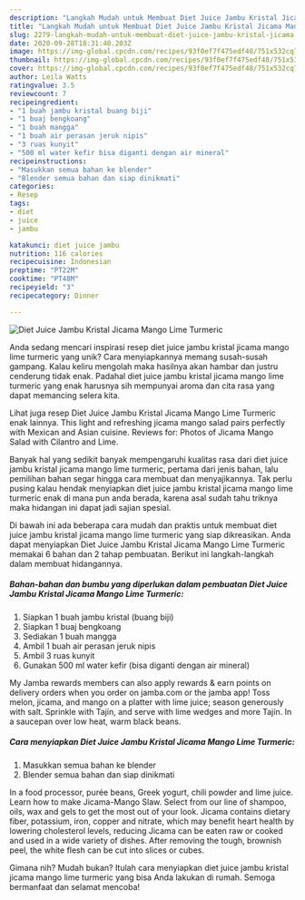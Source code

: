 ```yaml
---
description: "Langkah Mudah untuk Membuat Diet Juice Jambu Kristal Jicama Mango Lime Turmeric yang Enak Banget"
title: "Langkah Mudah untuk Membuat Diet Juice Jambu Kristal Jicama Mango Lime Turmeric yang Enak Banget"
slug: 2279-langkah-mudah-untuk-membuat-diet-juice-jambu-kristal-jicama-mango-lime-turmeric-yang-enak-banget
date: 2020-09-28T18:31:40.203Z
image: https://img-global.cpcdn.com/recipes/93f0ef7f475edf48/751x532cq70/diet-juice-jambu-kristal-jicama-mango-lime-turmeric-foto-resep-utama.jpg
thumbnail: https://img-global.cpcdn.com/recipes/93f0ef7f475edf48/751x532cq70/diet-juice-jambu-kristal-jicama-mango-lime-turmeric-foto-resep-utama.jpg
cover: https://img-global.cpcdn.com/recipes/93f0ef7f475edf48/751x532cq70/diet-juice-jambu-kristal-jicama-mango-lime-turmeric-foto-resep-utama.jpg
author: Leila Watts
ratingvalue: 3.5
reviewcount: 7
recipeingredient:
- "1 buah jambu kristal buang biji"
- "1 buaj bengkoang"
- "1 buah mangga"
- "1 buah air perasan jeruk nipis"
- "3 ruas kunyit"
- "500 ml water kefir bisa diganti dengan air mineral"
recipeinstructions:
- "Masukkan semua bahan ke blender"
- "Blender semua bahan dan siap dinikmati"
categories:
- Resep
tags:
- diet
- juice
- jambu

katakunci: diet juice jambu 
nutrition: 116 calories
recipecuisine: Indonesian
preptime: "PT22M"
cooktime: "PT48M"
recipeyield: "3"
recipecategory: Dinner

---
```



![Diet Juice Jambu Kristal Jicama Mango Lime Turmeric](https://img-global.cpcdn.com/recipes/93f0ef7f475edf48/751x532cq70/diet-juice-jambu-kristal-jicama-mango-lime-turmeric-foto-resep-utama.jpg)

Anda sedang mencari inspirasi resep diet juice jambu kristal jicama mango lime turmeric yang unik? Cara menyiapkannya memang susah-susah gampang. Kalau keliru mengolah maka hasilnya akan hambar dan justru cenderung tidak enak. Padahal diet juice jambu kristal jicama mango lime turmeric yang enak harusnya sih mempunyai aroma dan cita rasa yang dapat memancing selera kita.

Lihat juga resep Diet Juice Jambu Kristal Jicama Mango Lime Turmeric enak lainnya. This light and refreshing jicama mango salad pairs perfectly with Mexican and Asian cuisine. Reviews for: Photos of Jicama Mango Salad with Cilantro and Lime.

Banyak hal yang sedikit banyak mempengaruhi kualitas rasa dari diet juice jambu kristal jicama mango lime turmeric, pertama dari jenis bahan, lalu pemilihan bahan segar hingga cara membuat dan menyajikannya. Tak perlu pusing kalau hendak menyiapkan diet juice jambu kristal jicama mango lime turmeric enak di mana pun anda berada, karena asal sudah tahu triknya maka hidangan ini dapat jadi sajian spesial.


Di bawah ini ada beberapa cara mudah dan praktis untuk membuat diet juice jambu kristal jicama mango lime turmeric yang siap dikreasikan. Anda dapat menyiapkan Diet Juice Jambu Kristal Jicama Mango Lime Turmeric memakai 6 bahan dan 2 tahap pembuatan. Berikut ini langkah-langkah dalam membuat hidangannya.

<!--inarticleads1-->

##### Bahan-bahan dan bumbu yang diperlukan dalam pembuatan Diet Juice Jambu Kristal Jicama Mango Lime Turmeric:

1. Siapkan 1 buah jambu kristal (buang biji)
1. Siapkan 1 buaj bengkoang
1. Sediakan 1 buah mangga
1. Ambil 1 buah air perasan jeruk nipis
1. Ambil 3 ruas kunyit
1. Gunakan 500 ml water kefir (bisa diganti dengan air mineral)


My Jamba rewards members can also apply rewards &amp; earn points on delivery orders when you order on jamba.com or the jamba app! Toss melon, jicama, and mango on a platter with lime juice; season generously with salt. Sprinkle with Tajín, and serve with lime wedges and more Tajín. In a saucepan over low heat, warm black beans. 

<!--inarticleads2-->

##### Cara menyiapkan Diet Juice Jambu Kristal Jicama Mango Lime Turmeric:

1. Masukkan semua bahan ke blender
1. Blender semua bahan dan siap dinikmati


In a food processor, purée beans, Greek yogurt, chili powder and lime juice. Learn how to make Jicama-Mango Slaw. Select from our line of shampoo, oils, wax and gels to get the most out of your look. Jicama contains dietary fiber, potassium, iron, copper and nitrate, which may benefit heart health by lowering cholesterol levels, reducing Jicama can be eaten raw or cooked and used in a wide variety of dishes. After removing the tough, brownish peel, the white flesh can be cut into slices or cubes. 

Gimana nih? Mudah bukan? Itulah cara menyiapkan diet juice jambu kristal jicama mango lime turmeric yang bisa Anda lakukan di rumah. Semoga bermanfaat dan selamat mencoba!

